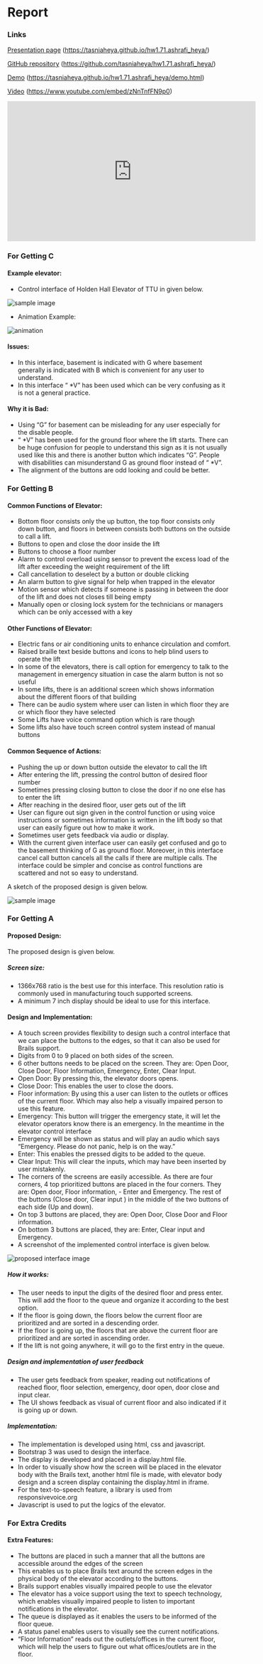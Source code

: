 # Report 

### Links
[Presentation page](https://tasniaheya.github.io/hw1.71.ashrafi_heya/) (https://tasniaheya.github.io/hw1.71.ashrafi_heya/)

[GitHub repository](https://github.com/tasniaheya/hw1.71.ashrafi_heya/) (https://github.com/tasniaheya/hw1.71.ashrafi_heya/)

[Demo](https://tasniaheya.github.io/hw1.71.ashrafi_heya/demo.html) (https://tasniaheya.github.io/hw1.71.ashrafi_heya/demo.html)

[Video](https://www.youtube.com/embed/zNnTnfFN9p0) (https://www.youtube.com/embed/zNnTnfFN9p0)

<iframe width="560" height="315" src="https://www.youtube.com/embed/zNnTnfFN9p0" frameborder="0" allow="accelerometer; autoplay; encrypted-media; gyroscope; picture-in-picture" allowfullscreen></iframe>


### For Getting C

#### Example elevator:
- Control interface of Holden Hall Elevator of TTU in given below.

![sample image](images/1.jpg)

- Animation Example:

![animation](hw1_TasniaAshrafiHeya.gif)

#### Issues:
- In this interface, basement is indicated with G where basement generally is indicated with B which is convenient for any user to understand.
- In this interface “ *V” has been used which can be very confusing as it is not a general practice. 

#### Why it is Bad:
- Using “G” for basement can be misleading for any user especially for the disable people.
- “ *V” has been used for the ground floor where the lift starts. There can be huge confusion for people to understand this sign as it is not usually used like this and there is another button which indicates “G”. People with disabilities can misunderstand G as ground floor instead of “ *V”.
- The alignment of the buttons are odd looking and could be better.

### For Getting B

#### Common Functions of Elevator:

- Bottom floor consists only the up button, the top floor consists only down button, and floors in between consists both buttons on the outside to call a lift.
- Buttons to open and close the door inside the lift 
- Buttons to choose a floor number
- Alarm to control overload using sensor to prevent the excess load of the lift after exceeding the weight requirement of the lift
- Call cancellation to deselect by a button or double clicking
- An alarm button to give signal for help when trapped in the elevator
- Motion sensor which detects if someone is passing in between the door of the lift and does not closes till being empty
- Manually open or closing lock system for the technicians or managers which can be only accessed with a key


#### Other Functions of Elevator:
- Electric fans or air conditioning units to enhance circulation and comfort.
- Raised braille text beside buttons and icons to help blind users to operate the lift
- In some of the elevators, there is call option for emergency to talk to the management in emergency situation in case the alarm button is not so useful
- In some lifts, there is an additional screen which shows information about the different floors of that building
- There can be audio system where user can listen in which floor they are or which floor they have selected
- Some Lifts have voice command option which is rare though
- Some lifts also have touch screen control system instead of manual buttons

#### Common Sequence of Actions:
- Pushing the up or down button outside the elevator to call the lift
- After entering the lift, pressing the control button of desired floor number
- Sometimes pressing closing button to close the door if no one else has to enter the lift
- After reaching in the desired floor, user gets out of the lift
- User can figure out sign given in the control function or using voice instructions or sometimes information is written in the lift body so that user can easily figure out how to make it work.
- Sometimes user gets feedback via audio or display.
- With the current given interface user can easily get confused and go to the basement thinking of G as ground floor. Moreover, in this interface cancel call button cancels all the calls if there are multiple calls. The interface could be simpler and concise as control functions are scattered and not so easy to understand.

 


A sketch of the proposed design is given below.

![sample image](images/sketch.png)

### For Getting A

#### Proposed Design:

The proposed design is given below.

##### Screen size:
- 1366x768 ratio is the best use for this interface. This resolution ratio is commonly used in manufacturing touch supported screens.
- A minimum 7 inch display should be ideal to use for this interface.

#### Design and Implementation:

- A touch screen provides flexibility to design such a control interface that we can place the buttons to the edges, so that it can also be used for Brails support.
- Digits from 0 to 9 placed on both sides of the screen.
- 6 other buttons needs to be placed on the screen. They are: Open Door, Close Door, Floor Information, Emergency, Enter, Clear Input.
- Open Door: By pressing this, the elevator doors opens.
- Close Door: This enables the user to close the doors.
- Floor information: By using this a user can listen to the outlets or offices of the current floor. Which may also help a visually impaired person to use this feature. 
- Emergency: This button will trigger the emergency state, it will let the elevator operators know there is an emergency. In the meantime in the elevator control interface 
- Emergency will be shown as status and will play an audio which says “Emergency. Please do not panic, help is on the way.”
- Enter: This enables the pressed digits to be added to the queue.
- Clear Input: This will clear the inputs, which may have been inserted by user mistakenly.
- The corners of the screens are easily accessible. As there are four corners, 4 top prioritized buttons are placed in the four corners. They are: Open door, Floor information, - Enter and Emergency. The rest of the buttons (Close door, Clear input ) in the middle of the two buttons of each side (Up and down).
- On top 3 buttons are placed, they are: Open Door, Close Door and Floor information.
- On bottom 3 buttons are placed, they are: Enter, Clear input and Emergency.
- A screenshot of the implemented control interface is given below.

![proposed interface image](images/proposed-design.PNG)


##### How it works:
- The user needs to input the digits of the desired floor and press enter. This will add the floor to the queue and organize it according to the best option.
- If the floor is going down, the floors below the current floor are prioritized and are sorted in a descending order.
- If the floor is going up, the floors that are above the current floor are prioritized and are sorted in ascending order.
- If the lift is not going anywhere, it will go to the first entry in the queue.

##### Design and implementation of user feedback
- The user gets feedback from speaker, reading out notifications of reached floor, floor selection, emergency, door open, door close and input clear.
- The UI shows feedback as visual of current floor and also indicated if it is going up or down.

##### Implementation:
- The implementation is developed using html, css and javascript.
- Bootstrap 3 was used to design the interface.
- The display is developed and placed in a display.html file.
- In order to visually show how the screen will be placed in the elevator body with the Brails text, another html file is made, with elevator body design and a screen display containing the display.html in iframe.
- For the text-to-speech feature, a library is used from responsivevoice.org
- Javascript is used to put the logics of the elevator.

### For Extra Credits

#### Extra Features:
- The buttons are placed in such a manner that all the buttons are accessible around the edges of the screen
- This enables us to place Brails text around the screen edges in the physical body of the elevator according to the buttons.
- Brails support enables visually impaired people to use the elevator
- The elevator has a voice support using the text to speech technology, which enables visually impaired people to listen to important notifications in the elevator.
- The queue is displayed as it enables the users to be informed of the floor queue.
- A status panel enables users to visually see the current notifications.
- “Floor Information” reads out the outlets/offices in the current floor, which will help the users to figure out what offices/outlets are in the floor.
